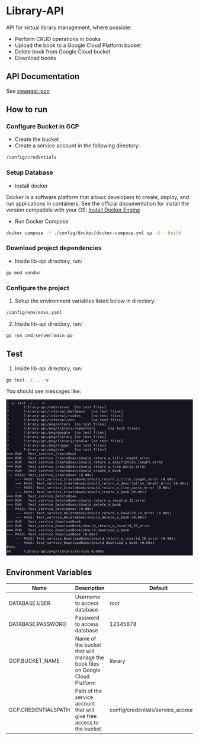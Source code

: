 # Library-API

API for virtual library management, where possible:

- Perform CRUD operations in books
- Upload the book to a Google Cloud Platform bucket
- Delete book from Google Cloud bucket
- Download books

## API Documentation

See [swagger.json](/docs/swagger.json)

## How to run

### Configure Bucket in GCP

- Create the bucket
- Create a service account in the following directory:

```bash
/config/credentials
```

### Setup Database

- Install docker

Docker is a software platform that allows developers to create, deploy, and run applications in containers. See the official documentation for install the version compatible with your OS: [Install Docker Engine](https://docs.docker.com/engine/install/)

- Run Docker Compose

```bash
docker compose -f ./config/docker/docker-compose.yml up -d --build
```

### Download project dependencies

- Inside lib-api directory, run:

```go
go mod vendor
```

### Configure the project

1. Setup the environment variables listed below in directory:

```bash
/config/env/envs.yaml
```

2. Inside lib-api directory, run:

```go
go run cmd/server/main.go
```

## Test
1. Inside lib-api directory, run:
```go
go test ./... -v
```

You should see messages like:

![test output](/docs/test-output.png)

## **Environment Variables**

| Name | Description | Default |
| --- | --- | --- |
| DATABASE.USER | Username to access database | root |
| DATABASE.PASSWORD | Password to access database | 12345678 |
| GCP.BUCKET_NAME | Name of the bucket that will manage the book files on Google Cloud Platform | library |
| GCP.CREDENTIALSPATH | Path of the service account that will give free access to the bucket | config/credentials/service_account.json |